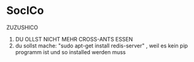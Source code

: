 # SocICo

ZUZUSHICO

1. DU OLLST NICHT MEHR CROSS-ANTS ESSEN
2. du sollst mache: "sudo apt-get install redis-server" , weil es kein pip programm ist und so installed werden muss
